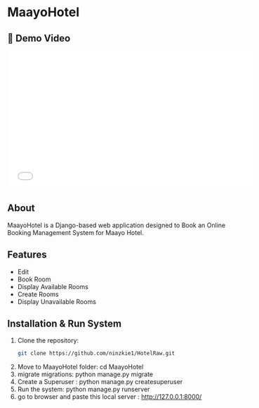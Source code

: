 # MaayoHotel
<h2>🎥 Demo Video</h2>
<iframe width="560" height="315" src="[https://www.youtube.com/embed/YOUTUBE_VIDEO_ID](https://www.youtube.com/watch?v=_8_zNgBAV7E)" frameborder="0" allowfullscreen></iframe>

## About
MaayoHotel is a Django-based web application designed to Book an Online Booking Management System for Maayo Hotel.

## Features
- Edit
- Book Room
- Display Available Rooms
- Create Rooms
- Display Unavailable Rooms


## Installation & Run System
1. Clone the repository:
   ```sh
   git clone https://github.com/ninzkie1/HotelRaw.git

2. Move to MaayoHotel folder:
	cd MaayoHotel
3. migrate migrations:
   	python manage.py migrate
4.  Create a Superuser :
   	python manage.py createsuperuser
5. Run the system:
	python manage.py runserver
6. go to browser and paste this local server :  http://127.0.0.1:8000/
